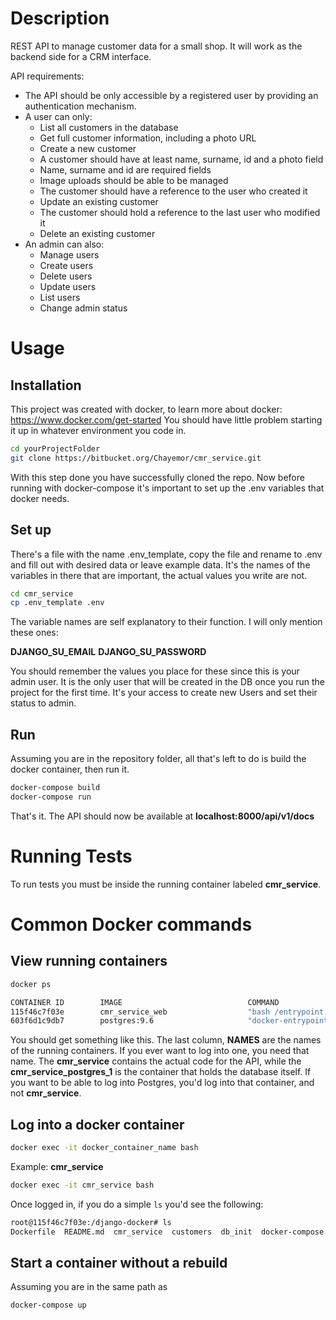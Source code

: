 Description
====================

REST API to manage customer data for a small shop. It will work as the backend side for a CRM interface. 

API requirements:

- The API should be only accessible by a registered user by providing an authentication mechanism.
- A user can only:
  - List all customers in the database
  - Get full customer information, including a photo URL
  - Create a new customer
  - A customer should have at least name, surname, id and a photo field
  - Name, surname and id are required fields
  - Image uploads should be able to be managed
  - The customer should have a reference to the user who created it
  - Update an existing customer
  - The customer should hold a reference to the last user who modified it
  - Delete an existing customer
- An admin can also:
  - Manage users
  - Create users
  - Delete users
  - Update users
  - List users
  - Change admin status




Usage
============================

Installation
----------------

This project was created with docker, to learn more about docker: https://www.docker.com/get-started You should
have little problem starting it up in whatever environment you code in. 

```bash
cd yourProjectFolder
git clone https://bitbucket.org/Chayemor/cmr_service.git
```

With this step done you have successfully cloned the repo. Now before running with docker-compose it's 
important to set up the .env variables that docker needs.

Set up
-----------------

There's a file with the name .env_template, copy the file and rename to .env and fill out with desired 
data or leave example data. It's the names of the variables in there that are important, the actual values you write are not.

```bash
cd cmr_service
cp .env_template .env
```

The variable names are self explanatory to their function. I will only mention these ones:

**DJANGO_SU_EMAIL**
**DJANGO_SU_PASSWORD**

You should remember the values you place for these since this is your admin user. It is the only
user that will be created in the DB once you run the project for the first time. It's your access to create new
Users and set their status to admin. 

Run
-----------------

Assuming you are in the repository folder, all that's left to do is build the docker container, then run it.
 
```bash
docker-compose build
docker-compose run
```

That's it. The API should now be available at **localhost:8000/api/v1/docs**

Running Tests
============================

To run tests you must be inside the running container labeled **cmr_service**. 

Common Docker commands
============================

## View running containers 

```bash
docker ps
```
```bash 
CONTAINER ID        IMAGE                            COMMAND                  CREATED             STATUS              PORTS                    NAMES
115f46c7f03e        cmr_service_web                  "bash /entrypoint.sh"    2 hours ago         Up 2 hours          0.0.0.0:8000->8000/tcp   cmr_service
603f6d1c9db7        postgres:9.6                     "docker-entrypoint.s…"   4 days ago          Up 2 hours          0.0.0.0:5432->5432/tcp   cmr_service_postgres_1
```

You should get something like this. The last column, **NAMES** are the names of the running containers. If you ever want to log into one, you need that name. The 
**cmr_service** contains the actual code for the API, while the **cmr_service_postgres_1** is the container that holds the database itself. If you want to be
able to log into Postgres, you'd log into that container, and not **cmr_service**.

## Log into a docker container

```bash
docker exec -it docker_container_name bash
```

Example: **cmr_service**

```bash
docker exec -it cmr_service bash
```

Once logged in, if you do a simple ```ls``` you'd see the following:

```bash
root@115f46c7f03e:/django-docker# ls
Dockerfile  README.md  cmr_service  customers  db_init	docker-compose.yml  entrypoint-dev.sh  entrypoint-prod.sh  manage.py  media  requirements  users  wait-for-it.sh
```

## Start a container without a rebuild
Assuming you are in the same path as 

```bash
docker-compose up
```